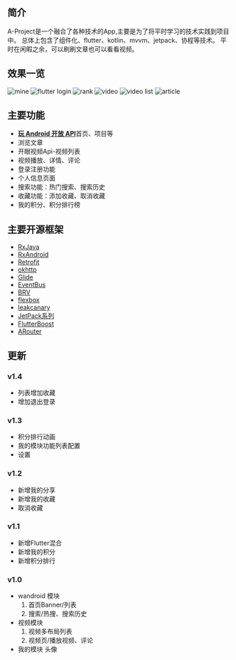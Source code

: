 
## 简介
A-Project是一个融合了各种技术的App,主要是为了将平时学习的技术实践到项目中。
总体上包含了组件化、flutter、kotlin、mvvm、jetpack、协程等技术。
平时在闲暇之余，可以刷刷文章也可以看看视频。

## 效果一览
![mine](https://github.com/ZhangWenqiangx/WanAndroid/blob/dev/screenshots/1660284561299.gif)
![flutter login](https://github.com/ZhangWenqiangx/WanAndroid/blob/dev/screenshots/1660284735809.gif)
![rank](https://github.com/ZhangWenqiangx/WanAndroid/blob/dev/screenshots/1660284827525.gif)
![video](https://github.com/ZhangWenqiangx/WanAndroid/blob/dev/screenshots/1660284863889.gif)
![video list](https://github.com/ZhangWenqiangx/WanAndroid/blob/dev/screenshots/1660284879592.gif)
![article](https://github.com/ZhangWenqiangx/WanAndroid/blob/dev/screenshots/1660284897425.gif)

## 主要功能
- [**玩 Android 开放 API**](http://www.wanandroid.com/blog/show/2)首页、项目等
- 浏览文章
- 开眼视频Api-视频列表
- 视频播放、详情、评论
- 登录注册功能
- 个人信息页面
- 搜索功能：热门搜索、搜索历史
- 收藏功能：添加收藏、取消收藏
- 我的积分、积分排行榜

## 主要开源框架
 - [RxJava](https://github.com/ReactiveX/RxJava)
 - [RxAndroid](https://github.com/ReactiveX/RxAndroid)
 - [Retrofit](https://github.com/square/retrofit)
 - [okhttp](https://github.com/square/okhttp)
 - [Glide](https://github.com/bumptech/glide)
 - [EventBus](https://github.com/greenrobot/EventBus)
 - [BRV](https://github.com/CymChad/BaseRecyclerViewAdapterHelper)
 - [flexbox](https://github.com/google/flexbox-layout)
 - [leakcanary](https://github.com/square/leakcanary)
 - [JetPack系列](https://developer.android.com/jetpack)
 - [FlutterBoost](https://github.com/alibaba/flutter_boost)
 - [ARouter](https://github.com/alibaba/ARouter)

## 更新

### v1.4
 - 列表增加收藏
 - 增加退出登录

### v1.3
 - 积分排行动画
 - 我的模块功能列表配置
 - 设置

### v1.2
 - 新增我的分享
 - 新增我的收藏
 - 取消收藏

### v1.1
 - 新增Flutter混合
 - 新增我的积分
 - 新增积分排行

### v1.0
 - wandroid 模块 
    1. 首页Banner/列表
    2. 搜索/热搜、搜索历史
 - 视频模块
    1. 视频多布局列表
    2. 视频页/播放视频、评论
 - 我的模块
    头像

